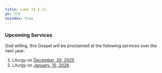 ```yaml
---
title: Luke 14.1-11
pk: 279
noindex: true
---
```


### Upcoming Services

God willing, this Gospel will be proclaimed at the following services over the next year:


1. Liturgy on [December, 20, 2025](https://orthocal.info/readings/gregorian/2025/12/20/)
1. Liturgy on [January, 10, 2026](https://orthocal.info/readings/gregorian/2026/01/10/)

